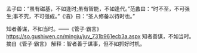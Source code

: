 孟子曰：“虽有磁基，不如逢时;虽有智能，不如逢代。”范蠡曰：“时不至，不可强生;事不究，不可强成。”《语》曰：“圣人修备以待时也。”



知者善谋，不如当时。——《管子·霸言》https://so.gushiwen.cn/mingju/juv_731b961ecb3a.aspx
知者善谋，不如当时。
摘自《管子·霸言》
解释：智者善于谋事，但不如抓好时机。


